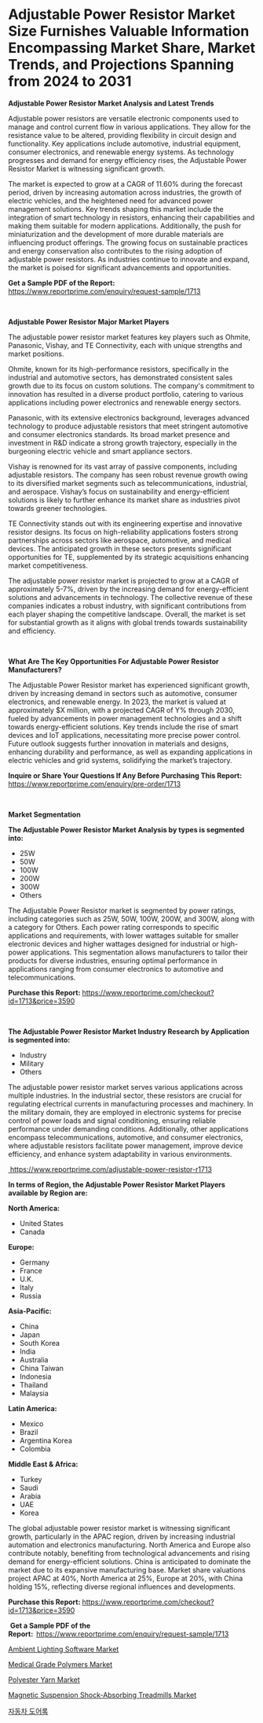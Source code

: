 <p><h1>Adjustable Power Resistor Market Size Furnishes Valuable Information Encompassing Market Share, Market Trends, and Projections Spanning from 2024 to 2031</h1></p><p><strong>Adjustable Power Resistor Market Analysis and Latest Trends</strong></p>
<p><p>Adjustable power resistors are versatile electronic components used to manage and control current flow in various applications. They allow for the resistance value to be altered, providing flexibility in circuit design and functionality. Key applications include automotive, industrial equipment, consumer electronics, and renewable energy systems. As technology progresses and demand for energy efficiency rises, the Adjustable Power Resistor Market is witnessing significant growth.</p><p>The market is expected to grow at a CAGR of 11.60% during the forecast period, driven by increasing automation across industries, the growth of electric vehicles, and the heightened need for advanced power management solutions. Key trends shaping this market include the integration of smart technology in resistors, enhancing their capabilities and making them suitable for modern applications. Additionally, the push for miniaturization and the development of more durable materials are influencing product offerings. The growing focus on sustainable practices and energy conservation also contributes to the rising adoption of adjustable power resistors. As industries continue to innovate and expand, the market is poised for significant advancements and opportunities.</p></p>
<p><strong>Get a Sample PDF of the Report:&nbsp;</strong> <a href="https://www.reportprime.com/enquiry/request-sample/1713">https://www.reportprime.com/enquiry/request-sample/1713</a></p>
<p>&nbsp;</p>
<p><strong>Adjustable Power Resistor Major Market Players</strong></p>
<p><p>The adjustable power resistor market features key players such as Ohmite, Panasonic, Vishay, and TE Connectivity, each with unique strengths and market positions. </p><p>Ohmite, known for its high-performance resistors, specifically in the industrial and automotive sectors, has demonstrated consistent sales growth due to its focus on custom solutions. The company's commitment to innovation has resulted in a diverse product portfolio, catering to various applications including power electronics and renewable energy sectors.</p><p>Panasonic, with its extensive electronics background, leverages advanced technology to produce adjustable resistors that meet stringent automotive and consumer electronics standards. Its broad market presence and investment in R&D indicate a strong growth trajectory, especially in the burgeoning electric vehicle and smart appliance sectors.</p><p>Vishay is renowned for its vast array of passive components, including adjustable resistors. The company has seen robust revenue growth owing to its diversified market segments such as telecommunications, industrial, and aerospace. Vishay’s focus on sustainability and energy-efficient solutions is likely to further enhance its market share as industries pivot towards greener technologies.</p><p>TE Connectivity stands out with its engineering expertise and innovative resistor designs. Its focus on high-reliability applications fosters strong partnerships across sectors like aerospace, automotive, and medical devices. The anticipated growth in these sectors presents significant opportunities for TE, supplemented by its strategic acquisitions enhancing market competitiveness.</p><p>The adjustable power resistor market is projected to grow at a CAGR of approximately 5-7%, driven by the increasing demand for energy-efficient solutions and advancements in technology. The collective revenue of these companies indicates a robust industry, with significant contributions from each player shaping the competitive landscape. Overall, the market is set for substantial growth as it aligns with global trends towards sustainability and efficiency.</p></p>
<p>&nbsp;</p>
<p><strong>What Are The Key Opportunities For Adjustable Power Resistor Manufacturers?</strong></p>
<p><p>The Adjustable Power Resistor market has experienced significant growth, driven by increasing demand in sectors such as automotive, consumer electronics, and renewable energy. In 2023, the market is valued at approximately $X million, with a projected CAGR of Y% through 2030, fueled by advancements in power management technologies and a shift towards energy-efficient solutions. Key trends include the rise of smart devices and IoT applications, necessitating more precise power control. Future outlook suggests further innovation in materials and designs, enhancing durability and performance, as well as expanding applications in electric vehicles and grid systems, solidifying the market’s trajectory.</p></p>
<p><strong>Inquire or Share Your Questions If Any Before Purchasing This Report:</strong> <a href="https://www.reportprime.com/enquiry/pre-order/1713">https://www.reportprime.com/enquiry/pre-order/1713</a></p>
<p>&nbsp;</p>
<p><strong>Market Segmentation</strong></p>
<p><strong>The Adjustable Power Resistor Market Analysis by types is segmented into:</strong></p>
<p><ul><li>25W</li><li>50W</li><li>100W</li><li>200W</li><li>300W</li><li>Others</li></ul></p>
<p><p>The Adjustable Power Resistor market is segmented by power ratings, including categories such as 25W, 50W, 100W, 200W, and 300W, along with a category for Others. Each power rating corresponds to specific applications and requirements, with lower wattages suitable for smaller electronic devices and higher wattages designed for industrial or high-power applications. This segmentation allows manufacturers to tailor their products for diverse industries, ensuring optimal performance in applications ranging from consumer electronics to automotive and telecommunications.</p></p>
<p><strong>Purchase this Report:&nbsp;</strong><a href="https://www.reportprime.com/checkout?id=1713&price=3590">https://www.reportprime.com/checkout?id=1713&price=3590</a></p>
<p>&nbsp;</p>
<p><strong>The Adjustable Power Resistor Market Industry Research by Application is segmented into:</strong></p>
<p><ul><li>Industry</li><li>Military</li><li>Others</li></ul></p>
<p><p>The adjustable power resistor market serves various applications across multiple industries. In the industrial sector, these resistors are crucial for regulating electrical currents in manufacturing processes and machinery. In the military domain, they are employed in electronic systems for precise control of power loads and signal conditioning, ensuring reliable performance under demanding conditions. Additionally, other applications encompass telecommunications, automotive, and consumer electronics, where adjustable resistors facilitate power management, improve device efficiency, and enhance system adaptability in various environments.</p></p>
<p><a href="https://www.reportprime.com/adjustable-power-resistor-r1713">&nbsp;https://www.reportprime.com/adjustable-power-resistor-r1713</a></p>
<p><strong>In terms of Region, the Adjustable Power Resistor Market Players available by Region are:</strong></p>
<p>
    <p> <strong> North America: </strong>
        <ul>
            <li>United States</li>
            <li>Canada</li>
        </ul>
        </p> 
    <p> <strong> Europe: </strong>
        <ul>
            <li>Germany</li>
            <li>France</li>
            <li>U.K.</li>
            <li>Italy</li>
            <li>Russia</li>
        </ul>
        </p> 
    <p> <strong> Asia-Pacific: </strong>
        <ul>
            <li>China</li>
            <li>Japan</li>
            <li>South Korea</li>
            <li>India</li>
            <li>Australia</li>
            <li>China Taiwan</li>
            <li>Indonesia</li>
            <li>Thailand</li>
            <li>Malaysia</li>
        </ul>
        </p> 
    <p> <strong> Latin America: </strong>
        <ul>
            <li>Mexico</li>
            <li>Brazil</li>
            <li>Argentina Korea</li>
            <li>Colombia</li>
        </ul>
        </p> 
    <p> <strong> Middle East & Africa: </strong>
        <ul>
            <li>Turkey</li>
            <li>Saudi</li>
            <li>Arabia</li>
            <li>UAE</li>
            <li>Korea</li>
        </ul>
    </p>
    </p>
<p><p>The global adjustable power resistor market is witnessing significant growth, particularly in the APAC region, driven by increasing industrial automation and electronics manufacturing. North America and Europe also contribute notably, benefiting from technological advancements and rising demand for energy-efficient solutions. China is anticipated to dominate the market due to its expansive manufacturing base. Market share valuations project APAC at 40%, North America at 25%, Europe at 20%, with China holding 15%, reflecting diverse regional influences and developments.</p></p>
<p><strong>Purchase this Report: </strong><a href="https://www.reportprime.com/checkout?id=1713&price=3590">https://www.reportprime.com/checkout?id=1713&price=3590</a></p>
<p>&nbsp;<strong>Get a Sample PDF of the Report:&nbsp;&nbsp;</strong><a href="https://www.reportprime.com/enquiry/request-sample/1713">https://www.reportprime.com/enquiry/request-sample/1713</a></p>
<p><strong></strong></p>
<p><p><a href="https://issuu.com/reportprime-2/docs/ambient-lighting-software-market-si_163179b1eeaa28">Ambient Lighting Software Market</a></p><p><a href="https://medium.com/@anne.mitchell45476/strategic-insights-into-global-medical-grade-polymers-market-trends-2024-2031-covered-in-119-08d75fa2708c">Medical Grade Polymers Market</a></p><p><a href="https://www.linkedin.com/pulse/global-polyester-yarn-industry-research-report-competitive-aiode?trackingId=IFoXE4L6SsiAzX3LAQHBdg%3D%3D">Polyester Yarn Market</a></p><p><a href="https://medium.com/@colin.paterson6579/magnetic-suspension-shock-absorbing-treadmills-market-size-share-analysis-growth-trends-eaf988996443">Magnetic Suspension Shock-Absorbing Treadmills Market</a></p><p><a href="https://medium.com/@jordymiller25/%EC%8B%A0%ED%9D%A5-%EC%9E%90%EB%8F%99%EC%B0%A8-%EB%8F%84%EC%96%B4-%EC%9E%A0%EA%B8%88-%EC%8B%9C%EC%9E%A5-%EA%B8%B0%ED%9A%8C-2024%EB%85%84%EB%B6%80%ED%84%B0-2031%EB%85%84%EA%B9%8C%EC%A7%80-%ED%88%AC%EC%9E%90%EC%9E%90-%EB%B0%8F-%EC%9D%B4%ED%95%B4%EA%B4%80%EA%B3%84%EC%9E%90%EB%A5%BC-%EC%9C%84%ED%95%9C-%EC%8B%9C%EC%9E%A5-%EB%B6%84%EC%84%9D-%EC%A0%84%EB%A7%9D-a3c63f8caa1b">자동차 도어록</a></p></p>
